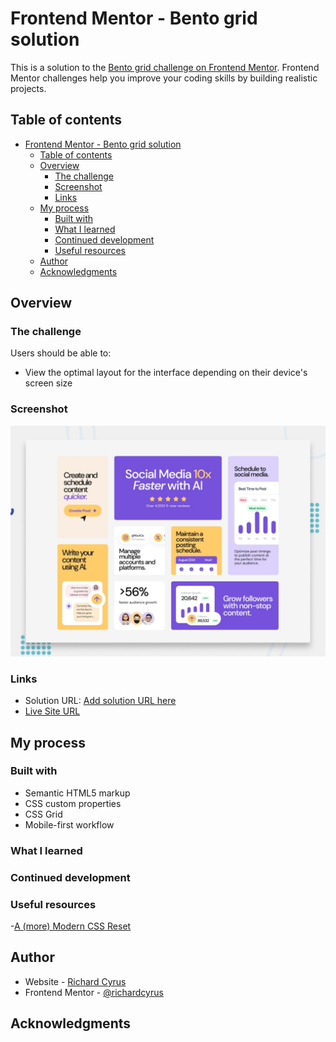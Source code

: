 # Frontend Mentor - Bento grid solution

This is a solution to the [Bento grid challenge on Frontend Mentor](https://www.frontendmentor.io/challenges/bento-grid-RMydElrlOj). Frontend Mentor challenges help you improve your coding skills by building realistic projects.

## Table of contents

- [Frontend Mentor - Bento grid solution](#frontend-mentor---bento-grid-solution)
  - [Table of contents](#table-of-contents)
  - [Overview](#overview)
    - [The challenge](#the-challenge)
    - [Screenshot](#screenshot)
    - [Links](#links)
  - [My process](#my-process)
    - [Built with](#built-with)
    - [What I learned](#what-i-learned)
    - [Continued development](#continued-development)
    - [Useful resources](#useful-resources)
  - [Author](#author)
  - [Acknowledgments](#acknowledgments)

## Overview

### The challenge

Users should be able to:

- View the optimal layout for the interface depending on their device's screen size

### Screenshot

![](./design/preview.jpg)

### Links

- Solution URL: [Add solution URL here](https://your-solution-url.com)
- [Live Site URL](https://richardcyrus.com/fm-bento-grid)

## My process

### Built with

- Semantic HTML5 markup
- CSS custom properties
- CSS Grid
- Mobile-first workflow

### What I learned

### Continued development

### Useful resources

-[A (more) Modern CSS Reset](https://piccalil.li/blog/a-more-modern-css-reset/)

## Author

- Website - [Richard Cyrus](https://www.richardcyrus.com)
- Frontend Mentor - [@richardcyrus](https://www.frontendmentor.io/profile/richardcyrus)

## Acknowledgments
